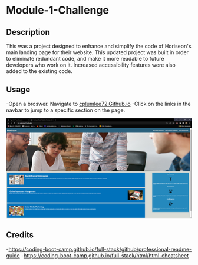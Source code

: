 # Module-1-Challenge

## Description

This was a project designed to enhance and simplify the code of Horiseon's main landing page for their website. This updated project was built in order to eliminate redundant code, and make it more readable to future developers who work on it. Increased accessibility features were also added to the existing code. 


## Usage

-Open a broswer. Navigate to [cplumlee72.Github.io](cplumlee72.Github.io) 
-Click on the links in the navbar to jump to a specific section on the page. 

![image of correct url](assets/images/READMEss.png)

## Credits
-https://coding-boot-camp.github.io/full-stack/github/professional-readme-guide
-https://coding-boot-camp.github.io/full-stack/html/html-cheatsheet
